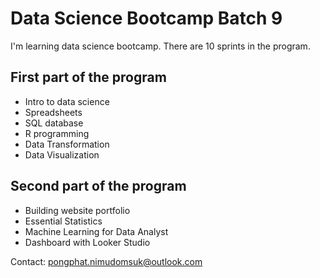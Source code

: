 # Data Science Bootcamp Batch 9

I'm learning data science bootcamp. There are 10 sprints in the program.

## First part of the program
- Intro to data science
- Spreadsheets
- SQL database
- R programming
- Data Transformation
- Data Visualization

## Second part of the program
- Building website portfolio
- Essential Statistics
- Machine Learning for Data Analyst
- Dashboard with Looker Studio

Contact: pongphat.nimudomsuk@outlook.com
